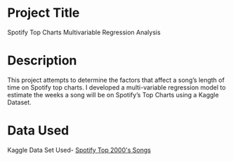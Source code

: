 # Project Title
Spotify Top Charts Multivariable Regression Analysis

# Description 
This project attempts to determine the factors that affect a song’s length of time on Spotify top charts. I developed a multi-variable regression model to estimate the weeks a song will be on Spotify’s Top Charts using a Kaggle Dataset. 

# Data Used 
Kaggle Data Set Used- [Spotify Top 2000's Songs](https://www.kaggle.com/datasets/sveta151/spotify-top-chart-songs-2022)
